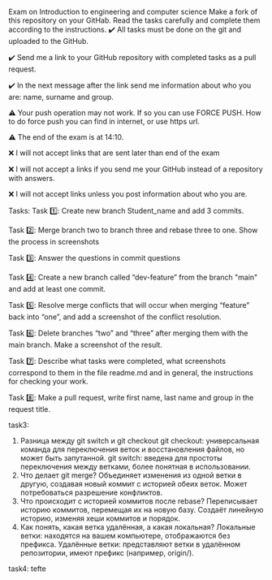 Exam on Introduction to engineering and computer science
Make a fork of this repository on your GitHab. Read the tasks carefully and complete them according to the instructions.
✔️ All tasks must be done on the git and uploaded to the GitHub.

✔️ Send me a link to your GitHub repository with completed tasks as a pull request.

✔️ In the next message after the link send me information about who you are: name, surname and group.

⚠️ Your push operation may not work. If so you can use FORCE PUSH. How to do force push you can find in internet, or use https url.

⚠️ The end of the exam is at 14:10.

❌ I will not accept links that are sent later than end of the exam

❌ I will not accept a links if you send me your GitHub instead of a repository with answers.

❌ I will not accept links unless you post information about who you are.

Tasks:
Task 1️⃣: Create new branch Student_name and add 3 commits.

Task 2️⃣: Merge branch two to branch three and rebase three to one. Show the process in screenshots

Task 3️⃣: Answer the questions in commit questions

Task 4️⃣: Create a new branch called “dev-feature” from the branch "main" and add at least one commit.

Task 5️⃣: Resolve merge conflicts that will occur when merging “feature” back into “one”, and add a screenshot of the conflict resolution.

Task 6️⃣: Delete branches “two” and “three” after merging them with the main branch. Make a screenshot of the result.

Task 7️⃣: Describe what tasks were completed, what screenshots correspond to them in the file readme.md and in general, the instructions for checking your work.

Task 8️⃣: Make a pull request, write first name, last name and group in the request title.
 
task3:
1. Разница между git switch и git checkout
git checkout: универсальная команда для переключения веток и восстановления файлов, но может быть запутанной.
git switch: введена для простоты переключения между ветками, более понятная в использовании.
2. Что делает git merge?
Объединяет изменения из одной ветки в другую, создавая новый коммит с историей обеих веток. Может потребоваться разрешение конфликтов.
3. Что происходит с историей коммитов после rebase?
Переписывает историю коммитов, перемещая их на новую базу. Создаёт линейную историю, изменяя хеши коммитов и порядок.
4. Как понять, какая ветка удалённая, а какая локальная?
Локальные ветки: находятся на вашем компьютере, отображаются без префикса.
Удалённые ветки: представляют ветки в удалённом репозитории, имеют префикс (например, origin/).


task4:
tefte


